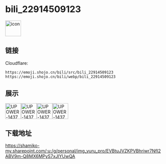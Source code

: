 # bili_22914509123
<img src="https://emoji.shojo.cn/bili/src/bili_22914509123/icon.png" width="50" height="50" alt="icon">

## 链接
Cloudflare:
```
https://emoji.shojo.cn/bili/src/bili_22914509123
https://emoji.shojo.cn/bili/webp/bili_22914509123
```
## 展示
<img src="https://emoji.shojo.cn/bili/src/bili_22914509123/UPOWER-1437849928-竹子.png" width="50" height="50" alt="UPOWER-1437849928-竹子"><img src="https://emoji.shojo.cn/bili/src/bili_22914509123/UPOWER-1437849928-鲸鱼.png" width="50" height="50" alt="UPOWER-1437849928-鲸鱼"><img src="https://emoji.shojo.cn/bili/src/bili_22914509123/UPOWER-1437849928-叶子.png" width="50" height="50" alt="UPOWER-1437849928-叶子"><img src="https://emoji.shojo.cn/bili/src/bili_22914509123/UPOWER-1437849928-握手.png" width="50" height="50" alt="UPOWER-1437849928-握手">

## 下载地址

https://shamiko-my.sharepoint.com/:u:/g/personal/img_yuru_pro/EVBtuJVZKPVBhriwr7NfI2ABV9m-Q8MX6MPyS7xJlYUwQA